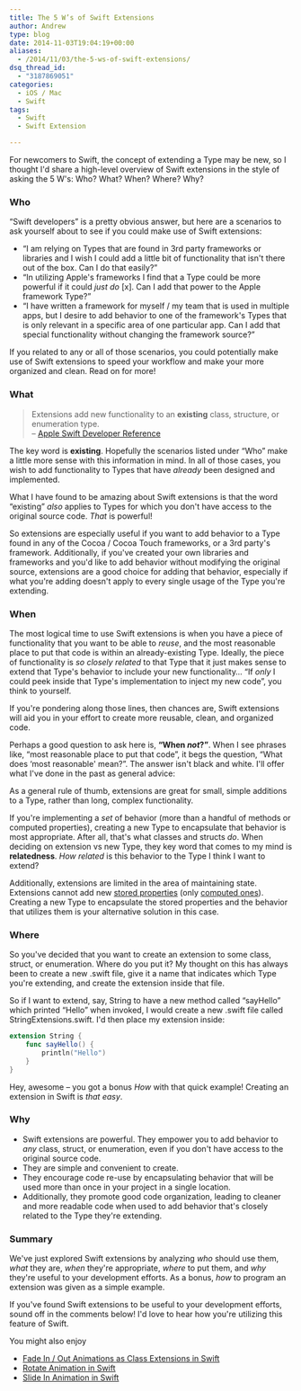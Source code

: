 ```yaml
---
title: The 5 W’s of Swift Extensions
author: Andrew
type: blog
date: 2014-11-03T19:04:19+00:00
aliases:
  - /2014/11/03/the-5-ws-of-swift-extensions/
dsq_thread_id:
  - "3187869051"
categories:
  - iOS / Mac
  - Swift
tags:
  - Swift
  - Swift Extension

---
```

For newcomers to Swift, the concept of extending a Type may be new, so I thought I'd share a high-level overview of Swift extensions in the style of asking the 5 W's: Who? What? When? Where? Why?

### Who

&#8220;Swift developers&#8221; is a pretty obvious answer, but here are a scenarios to ask yourself about to see if you could make use of Swift extensions:

  * &#8220;I am relying on Types that are found in 3rd party frameworks or libraries and I wish I could add a little bit of functionality that isn't there out of the box. Can I do that easily?&#8221;
  * &#8220;In utilizing Apple's frameworks I find that a Type could be more powerful if it could _just do_ [x]. Can I add that power to the Apple framework Type?&#8221;
  * &#8220;I have written a framework for myself / my team that is used in multiple apps, but I desire to add behavior to one of the framework's Types that is only relevant in a specific area of one particular app. Can I add that special functionality without changing the framework source?&#8221;

If you related to any or all of those scenarios, you could potentially make use of Swift extensions to speed your workflow and make your more organized and clean. Read on for more!

### What

> Extensions add new functionality to an **existing** class, structure, or enumeration type.  
> – [Apple Swift Developer Reference][1] 

The key word is **existing**. Hopefully the scenarios listed under &#8220;Who&#8221; make a little more sense with this information in mind. In all of those cases, you wish to add functionality to Types that have _already_ been designed and implemented.

What I have found to be amazing about Swift extensions is that the word &#8220;existing&#8221; _also_ applies to Types for which you don't have access to the original source code. _That_ is powerful!

So extensions are especially useful if you want to add behavior to a Type found in any of the Cocoa / Cocoa Touch frameworks, or a 3rd party's framework. Additionally, if you've created your own libraries and frameworks and you'd like to add behavior without modifying the original source, extensions are a good choice for adding that behavior, especially if what you're adding doesn't apply to every single usage of the Type you're extending.

### When

The most logical time to use Swift extensions is when you have a piece of functionality that you want to be able to _reuse_, and the most reasonable place to put that code is within an already-existing Type. Ideally, the piece of functionality is _so closely related_ to that Type that it just makes sense to extend that Type's behavior to include your new functionality&#8230; &#8220;If _only_ I could peek inside that Type's implementation to inject my new code&#8221;, you think to yourself.

If you're pondering along those lines, then chances are, Swift extensions will aid you in your effort to create more reusable, clean, and organized code.

Perhaps a good question to ask here is, **&#8220;When _not_?&#8221;**. When I see phrases like, &#8220;most reasonable place to put that code&#8221;, it begs the question, &#8220;What does &#8216;most reasonable' mean?&#8221;. The answer isn't black and white. I'll offer what I've done in the past as general advice:

As a general rule of thumb, extensions are great for small, simple additions to a Type, rather than long, complex functionality.

If you're implementing a _set_ of behavior (more than a handful of methods or computed properties), creating a new Type to encapsulate that behavior is most appropriate. After all, that's what classes and structs _do_. When deciding on extension vs new Type, they key word that comes to my mind is **relatedness**. _How related_ is this behavior to the Type I think I want to extend?

Additionally, extensions are limited in the area of maintaining state. Extensions cannot add new [stored properties][2] (only [computed ones][3]). Creating a new Type to encapsulate the stored properties and the behavior that utilizes them is your alternative solution in this case.

### Where

So you've decided that you want to create an extension to some class, struct, or enumeration. Where do you put it? My thought on this has always been to create a new .swift file, give it a name that indicates which Type you're extending, and create the extension inside that file.

So if I want to extend, say, String to have a new method called &#8220;sayHello&#8221; which printed &#8220;Hello&#8221; when invoked, I would create a new .swift file called StringExtensions.swift. I'd then place my extension inside:

```swift
extension String {
    func sayHello() {
        println("Hello")
    }
}
```

Hey, awesome – you got a bonus _How_ with that quick example! Creating an extension in Swift is _that easy_.

### Why

  * Swift extensions are powerful. They empower you to add behavior to _any_ class, struct, or enumeration, even if you don't have access to the original source code.
  * They are simple and convenient to create.
  * They encourage code re-use by encapsulating behavior that will be used more than once in your project in a single location.
  * Additionally, they promote good code organization, leading to cleaner and more readable code when used to add behavior that's closely related to the Type they're extending.

### Summary

We've just explored Swift extensions by analyzing _who_ should use them, _what_ they are, _when_ they're appropriate, _where_ to put them, and _why_ they're useful to your development efforts. As a bonus, _how_ to program an extension was given as a simple example.

If you've found Swift extensions to be useful to your development efforts, sound off in the comments below! I'd love to hear how you're utilizing this feature of Swift.

<div class="related-posts">
  You might also enjoy</p> 
  
  <ul>
    <li>
      <a href="http://www.andrewcbancroft.com/2014/07/27/fade-in-out-animations-as-class-extensions-with-swift/" title="Fade In / Out Animations as Class Extensions in Swift">Fade In / Out Animations as Class Extensions in Swift</a>
    </li>
    <li>
      <a href="http://www.andrewcbancroft.com/2014/10/15/rotate-animation-in-swift/" title="Rotate Animation in Swift">Rotate Animation in Swift</a>
    </li>
    <li>
      <a href="http://www.andrewcbancroft.com/2014/09/24/slide-in-animation-in-swift/" title="Slide In Animation in Swift">Slide In Animation in Swift</a>
    </li>
  </ul>
</div>

 [1]: https://developer.apple.com/library/ios/documentation/Swift/Conceptual/Swift_Programming_Language/Extensions.html "Apple Swift Developer Referenc"
 [2]: https://developer.apple.com/library/ios/documentation/swift/conceptual/Swift_Programming_Language/Properties.html#//apple_ref/doc/uid/TP40014097-CH14-XID_381
 [3]: https://developer.apple.com/library/ios/documentation/swift/conceptual/Swift_Programming_Language/Properties.html#//apple_ref/doc/uid/TP40014097-CH14-XID_386